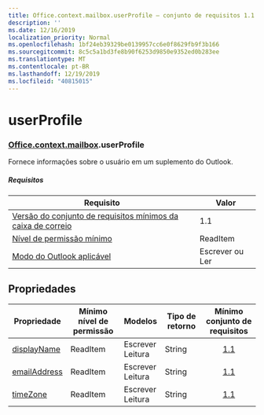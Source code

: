 ```yaml
---
title: Office.context.mailbox.userProfile – conjunto de requisitos 1.1
description: ''
ms.date: 12/16/2019
localization_priority: Normal
ms.openlocfilehash: 1bf24eb39329be0139957cc6e0f8629fb9f3b166
ms.sourcegitcommit: 8c5c5a1bd3fe8b90f6253d9850e9352ed0b283ee
ms.translationtype: MT
ms.contentlocale: pt-BR
ms.lasthandoff: 12/19/2019
ms.locfileid: "40815015"
---
```

# <a name="userprofile"></a>userProfile

### <a name="officeofficemdcontextofficecontextmdmailboxofficecontextmailboxmduserprofile"></a>[Office](office.md)[.context](office.context.md)[.mailbox](office.context.mailbox.md).userProfile

Fornece informações sobre o usuário em um suplemento do Outlook.

##### <a name="requirements"></a>Requisitos

|Requisito| Valor|
|---|---|
|[Versão do conjunto de requisitos mínimos da caixa de correio](../../requirement-sets/outlook-api-requirement-sets.md)| 1.1|
|[Nível de permissão mínimo](/outlook/add-ins/understanding-outlook-add-in-permissions)| ReadItem|
|[Modo do Outlook aplicável](/outlook/add-ins/#extension-points)| Escrever ou Ler|

## <a name="properties"></a>Propriedades

| Propriedade | Mínimo<br>nível de permissão | Modelos | Tipo de retorno | Mínimo<br>conjunto de requisitos |
|---|---|---|---|:---:|
| [displayName](/javascript/api/outlook/office.userprofile?view=outlook-js-1.1#displayname) | ReadItem | Escrever<br>Leitura | String | [1.1](../requirement-set-1.1/outlook-requirement-set-1.1.md) |
| [emailAddress](/javascript/api/outlook/office.userprofile?view=outlook-js-1.1#emailaddress) | ReadItem | Escrever<br>Leitura | String | [1.1](../requirement-set-1.1/outlook-requirement-set-1.1.md) |
| [timeZone](/javascript/api/outlook/office.userprofile?view=outlook-js-1.1#timezone) | ReadItem | Escrever<br>Leitura | String | [1.1](../requirement-set-1.1/outlook-requirement-set-1.1.md) |
